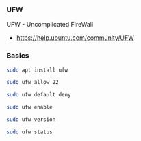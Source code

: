 ### UFW

UFW - Uncomplicated FireWall

- https://help.ubuntu.com/community/UFW

### Basics

```bash
sudo apt install ufw

sudo ufw allow 22

sudo ufw default deny

sudo ufw enable

sudo ufw version

sudo ufw status
```
